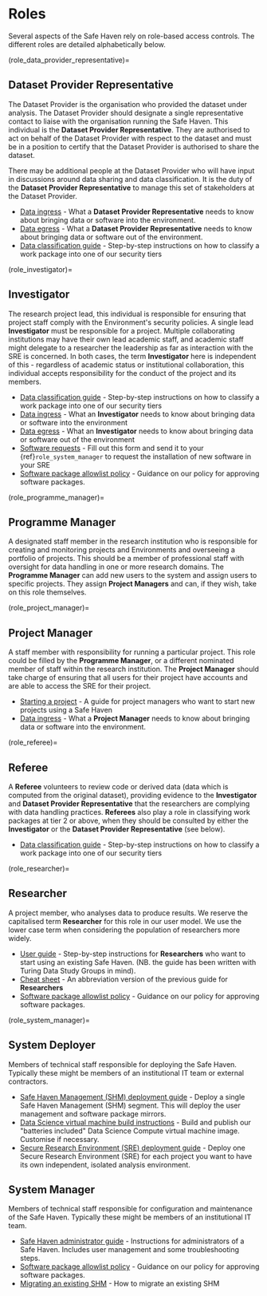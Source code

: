 # Roles
Several aspects of the Safe Haven rely on role-based access controls.
The different roles are detailed alphabetically below.

(role_data_provider_representative)=
## Dataset Provider Representative

The Dataset Provider is the organisation who provided the dataset under analysis.
The Dataset Provider should designate a single representative contact to liaise with the organisation running the Safe Haven.
This individual is the **Dataset Provider Representative**.
They are authorised to act on behalf of the Dataset Provider with respect to the dataset and must be in a position to certify that the Dataset Provider is authorised to share the dataset.

There may be additional people at the Dataset Provider who will have input in discussions around data sharing and data classification.
It is the duty of the **Dataset Provider Representative** to manage this set of stakeholders at the Dataset Provider.

- [Data ingress](data_provider_representative/data_ingress.md) -  What a **Dataset Provider Representative** needs to know about bringing data or software into the environment.
- [Data egress](data_provider_representative/data_egress.md) - What a **Dataset Provider Representative** needs to know about bringing data or software out of the environment.
- [Data classification guide](../policies/data_sensitivity_classification/classification_process.md) - Step-by-step instructions on how to classify a work package into one of our security tiers

(role_investigator)=
## Investigator

The research project lead, this individual is responsible for ensuring that project staff comply with the Environment's security policies.
A single lead **Investigator** must be responsible for a project.
Multiple collaborating institutions may have their own lead academic staff, and academic staff might delegate to a researcher the leadership as far as interaction with the SRE is concerned.
In both cases, the term **Investigator** here is independent of this - regardless of academic status or institutional collaboration, this individual accepts responsibility for the conduct of the project and its members.

- [Data classification guide](../policies/data_sensitivity_classification/classification_process.md) - Step-by-step instructions on how to classify a work package into one of our security tiers
- [Data ingress](investigator/data_ingress.md) - What an **Investigator** needs to know about bringing data or software into the environment
- [Data egress](investigator/data_egress.md) - What an **Investigator** needs to know about bringing data or software out of the environment
- [Software requests](investigator/software_package_request_form.md) - Fill out this form and send it to your {ref}`role_system_manager` to request the installation of new software in your SRE
- [Software package allowlist policy](../policies/security/software_package_approval_policy.md) - Guidance on our policy for approving software packages.

(role_programme_manager)=
## Programme Manager

A designated staff member in the research institution who is responsible for creating and monitoring projects and Environments and overseeing a portfolio of projects.
This should be a member of professional staff with oversight for data handling in one or more research domains.
The **Programme Manager** can add new users to the system and assign users to specific projects.
They assign **Project Managers** and can, if they wish, take on this role themselves.

(role_project_manager)=
## Project Manager

A staff member with responsibility for running a particular project.
This role could be filled by the **Programme Manager**, or a different nominated member of staff within the research institution.
The **Project Manager** should take charge of ensuring that all users for their project have accounts and are able to access the SRE for their project.

- [Starting a project](project_manager/project_initiation.md) - A guide for project managers who want to start new projects using a Safe Haven
- [Data ingress](project_manager/data_ingress.md) -  What a **Project Manager** needs to know about bringing data or software into the environment.

(role_referee)=
## Referee

A **Referee** volunteers to review code or derived data (data which is computed from the original dataset), providing evidence to the **Investigator** and **Dataset Provider Representative** that the researchers are complying with data handling practices.
**Referees** also play a role in classifying work packages at tier 2 or above, when they should be consulted by either the **Investigator** or the **Dataset Provider Representative** (see below).

- [Data classification guide](../policies/data_sensitivity_classification/classification_process.md) - Step-by-step instructions on how to classify a work package into one of our security tiers

(role_researcher)=
## Researcher

A project member, who analyses data to produce results. We reserve the capitalised term **Researcher** for this role in our user model.
We use the lower case term when considering the population of researchers more widely.

- [User guide](researcher/user_guide.md) - Step-by-step instructions for **Researchers** who want to start using an existing Safe Haven. (NB. the guide has been written with Turing Data Study Groups in mind).
- [Cheat sheet](researcher/user_cheat_sheet.md) - An abbreviation version of the previous guide for **Researchers**
- [Software package allowlist policy](../policies/security/software_package_approval_policy.md) - Guidance on our policy for approving software packages.

(role_system_manager)=
## System Deployer

Members of technical staff responsible for deploying the Safe Haven.
Typically these might be members of an institutional IT team or external contractors.

- [Safe Haven Management (SHM) deployment guide](system_deployer/deploy_shm.md) - Deploy a single Safe Haven Management (SHM) segment. This will deploy the user management and software package mirrors.
- [Data Science virtual machine build instructions](system_deployer/build_compute_vm_image.md) - Build and publish our "batteries included" Data Science Compute virtual machine image. Customise if necessary.
- [Secure Research Environment (SRE) deployment guide](system_deployer/deploy_sre.md) - Deploy one Secure Research Environment (SRE) for each project you want to have its own independent, isolated analysis environment.
## System Manager

Members of technical staff responsible for configuration and maintenance of the Safe Haven.
Typically these might be members of an institutional IT team.

- [Safe Haven administrator guide](system_manager/general.md) - Instructions for administrators of a Safe Haven. Includes user management and some troubleshooting steps.
- [Software package allowlist policy](../policies/security/software_package_approval_policy.md) - Guidance on our policy for approving software packages.
- [Migrating an existing SHM](system_manager/migrate_an_shm.md) - How to migrate an existing SHM
